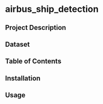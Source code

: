 # airbus_ship_detection
## Project Description
## Dataset
## Table of Contents
## Installation
## Usage
